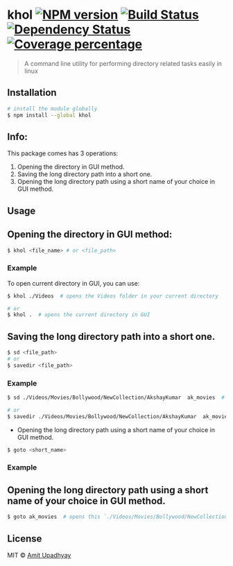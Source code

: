 # khol [![NPM version][npm-image]][npm-url] [![Build Status][travis-image]][travis-url] [![Dependency Status][daviddm-image]][daviddm-url] [![Coverage percentage][coveralls-image]][coveralls-url]
> A command line utility for performing directory related tasks easily in linux


## Installation

```sh
# install the module globally
$ npm install --global khol
```

## Info:

This package comes has 3 operations:

1. Opening the directory in GUI method.
2. Saving the long directory path into a short one.
3. Opening the long directory path using a short name of your choice in GUI method.

## Usage

## Opening the directory in GUI method:

```sh
$ khol <file_name> # or <file_path>
```

### Example

To open current directory in GUI, you can use:

```sh
$ khol ./Videos  # opens the Videos folder in your current directory

# or
$ khol .  # opens the current directory in GUI
```

## Saving the long directory path into a short one.

```sh
$ sd <file_path>
# or
$ savedir <file_path>
```

### Example


```sh
$ sd ./Videos/Movies/Bollywood/NewCollection/AkshayKumar  ak_movies  # saves the long path by mapping it to `ak_movies`.

# or
$ savedir ./Videos/Movies/Bollywood/NewCollection/AkshayKumar  ak_movies  # saves the long path by mapping it to `ak_movies`.
```

- Opening the long directory path using a short name of your choice in GUI method.

```sh
$ goto <short_name>

```

### Example

## Opening the long directory path using a short name of your choice in GUI method.

```sh
$ goto ak_movies  # opens this `./Videos/Movies/Bollywood/NewCollection/AkshayKumar` path in GUI method.

```

## License

MIT © [Amit Upadhyay](https://github.com/amit-upadhyay-IT)


[npm-image]: https://badge.fury.io/js/khol.svg
[npm-url]: https://npmjs.org/package/khol
[travis-image]: https://travis-ci.org/amit-upadhyay-it/khol.svg?branch=master
[travis-url]: https://travis-ci.org/amit-upadhyay-it/khol
[daviddm-image]: https://david-dm.org/amit-upadhyay-it/khol.svg?theme=shields.io
[daviddm-url]: https://david-dm.org/amit-upadhyay-it/khol
[coveralls-image]: https://coveralls.io/repos/amit-upadhyay-it/khol/badge.svg
[coveralls-url]: https://coveralls.io/r/amit-upadhyay-it/khol

